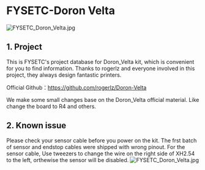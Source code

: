 # FYSETC-Doron Velta
![FYSETC_Doron_Velta.jpg](https://raw.githubusercontent.com/FYSETC/FYSETC-Doron_Velta/main/images/FYSETC_Doron_Velta.jpg)

## 1. Project

This is FYSETC's project database for Doron_Velta kit, which is convenient for you to find information. Thanks to rogerlz and everyone involved in this project, they always design fantastic printers.

Official Github：https://github.com/rogerlz/Doron-Velta

We make some small changes base on the Doron_Velta official material. Like change the board to R4 and others. 

## 2. Known issue

Please check your sensor cable before you power on the kit. The frst batch of sensor and endstop cables were shipped with wrong pinout. For the sensor cable, Use tweezers to change the wire on the right side of XH2.54 to the left, orthewise the sensor will be disabled.
![FYSETC_Doron_Velta.jpg](https://raw.githubusercontent.com/FYSETC/FYSETC-Doron_Velta/main/images/YSETC_Doron_Limit_switch_line_sequence.png)
